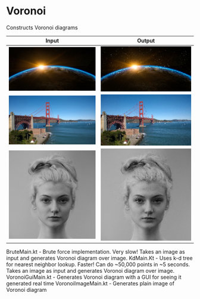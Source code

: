 # Voronoi

Constructs Voronoi diagrams

| Input                                                                                      	| Output                                                                                  	|
|--------------------------------------------------------------------------------------------	|-----------------------------------------------------------------------------------------	|
| ![space](https://github.com/j-roskopf/Voronoi/blob/master/input/space.jpg?raw=true)        	| ![space](https://github.com/j-roskopf/Voronoi/blob/master/out/space.png?raw=true)       	|
| ![sf](https://github.com/j-roskopf/Voronoi/blob/master/input/sf.jpg?raw=true)              	| ![sf](https://github.com/j-roskopf/Voronoi/blob/master/out/sf.png?raw=true)             	|
| ![portrait](https://github.com/j-roskopf/Voronoi/blob/master/input/portrait.jpeg?raw=true) 	| ![portrait](https://github.com/j-roskopf/Voronoi/blob/master/out/portrait.png?raw=true) 	|


BruteMain.kt - Brute force implementation. Very slow! Takes an image as input and generates Voronoi diagram over image.
KdMain.Kt - Uses k-d tree for nearest neighbor lookup. Faster! Can do ~50,000 points in ~5 seconds. Takes an image as input and generates Voronoi diagram over image.
VoronoiGuiMain.kt - Generates Voronoi diagram with a GUI for seeing it generated real time
VoronoiImageMain.kt - Generates plain image of Voronoi diagram